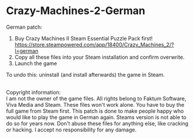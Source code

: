 # Crazy-Machines-2-German
German patch: 

1. Buy Crazy Machines II Steam Essential Puzzle Pack first!
   </br>
   https://store.steampowered.com/app/18400/Crazy_Machines_2/?l=german
3. Copy all these files into your Steam installation and confirm overwrite.
4. Launch the game

To undo this: uninstall (and install afterwards) the game in Steam.

</br>
Copyright information:
</br>
I am not the owner of the game files. All rights belong to Faktum Software, Viva Media and Steam. These files won't work alone. You have to buy the full game from Steam first. This patch is done to make people happy who would like to play the game in German again. Steams version is not able to do so for years now. Don't abuse these files for anything else, like cracking or hacking. I accept no responsibility for any damage.
</br>

